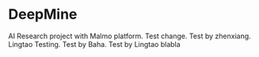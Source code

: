 # DeepMine
AI Research project with Malmo platform.
Test change.
Test by zhenxiang.
Lingtao Testing.
Test by Baha.
Test by Lingtao
blabla
